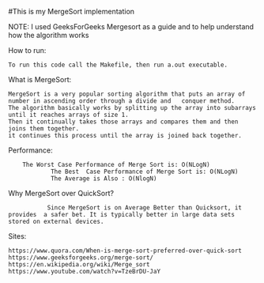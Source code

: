 #This is my MergeSort implementation

NOTE: I used GeeksForGeeks Mergesort as a guide and to help understand how the algorithm works


How to run:
  
 	To run this code call the Makefile, then run a.out executable.


What is MergeSort:

	MergeSort is a very popular sorting algorithm that puts an array of number in ascending order through a divide and   conquer method. 
	The algorithm basically works by splitting up the array into subarrays until it reaches arrays of size 1. 
	Then it continually takes those arrays and compares them and then joins them together. 
	it continues this process until the array is joined back together.


Performance:


		The Worst Case Performance of Merge Sort is: O(NLogN)
                The Best  Case Performance of Merge Sort is: O(NLogN)
                The Average is Also : O(NlogN) 

Why MergeSort over QuickSort?

               Since MergeSort is on Average Better than Quicksort, it provides  a safer bet. It is typically better in large data sets stored on external devices.




Sites:

	https://www.quora.com/When-is-merge-sort-preferred-over-quick-sort
	https://www.geeksforgeeks.org/merge-sort/	
	https://en.wikipedia.org/wiki/Merge_sort
	https://www.youtube.com/watch?v=TzeBrDU-JaY
 
